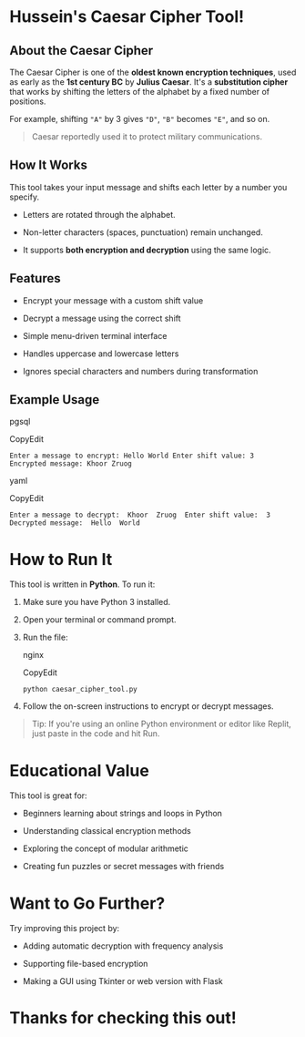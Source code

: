 
# Hussein's Caesar Cipher Tool!

## About the Caesar Cipher

The Caesar Cipher is one of the **oldest known encryption techniques**, used as early as the **1st century BC** by **Julius Caesar**. It's a **substitution cipher** that works by shifting the letters of the alphabet by a fixed number of positions.

For example, shifting `"A"` by 3 gives `"D"`, `"B"` becomes `"E"`, and so on.

> Caesar reportedly used it to protect military communications.

## How It Works

This tool takes your input message and shifts each letter by a number you specify.

-   Letters are rotated through the alphabet.
    
-   Non-letter characters (spaces, punctuation) remain unchanged.
    
-   It supports **both encryption and decryption** using the same logic.
    

## Features

-   Encrypt your message with a custom shift value
    
-   Decrypt a message using the correct shift
    
-   Simple menu-driven terminal interface
    
-   Handles uppercase and lowercase letters
    
-   Ignores special characters and numbers during transformation
    

## Example Usage

pgsql

CopyEdit

`Enter a message to encrypt: Hello World
Enter shift value: 3  Encrypted message: Khoor Zruog` 

yaml

CopyEdit

`Enter a message to decrypt:  Khoor  Zruog  Enter shift value:  3  Decrypted message:  Hello  World` 

# How to Run It

This tool is written in **Python**. To run it:

1.  Make sure you have Python 3 installed.
    
2.  Open your terminal or command prompt.
    
3.  Run the file:
    
    nginx
    
    CopyEdit
    
    `python caesar_cipher_tool.py` 
    
4.  Follow the on-screen instructions to encrypt or decrypt messages.
    

> Tip: If you're using an online Python environment or editor like Replit, just paste in the code and hit Run.

# Educational Value

This tool is great for:

-   Beginners learning about strings and loops in Python
    
-   Understanding classical encryption methods
    
-   Exploring the concept of modular arithmetic
    
-   Creating fun puzzles or secret messages with friends
    

# Want to Go Further?

Try improving this project by:

-   Adding automatic decryption with frequency analysis
    
-   Supporting file-based encryption
    
-   Making a GUI using Tkinter or web version with Flask
    

# Thanks for checking this out!

